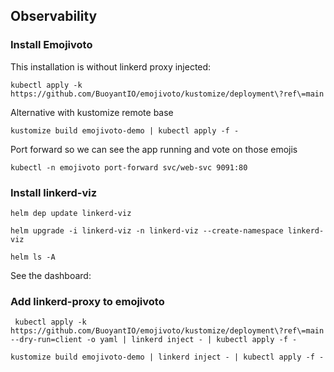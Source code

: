 ## Observability

### Install Emojivoto

This installation is without linkerd proxy injected:
```
kubectl apply -k https://github.com/BuoyantIO/emojivoto/kustomize/deployment\?ref\=main
```

Alternative with kustomize remote base
```
kustomize build emojivoto-demo | kubectl apply -f -
```

Port forward so we can see the app running and vote on those emojis

```
kubectl -n emojivoto port-forward svc/web-svc 9091:80
```

### Install linkerd-viz

```
helm dep update linkerd-viz

helm upgrade -i linkerd-viz -n linkerd-viz --create-namespace linkerd-viz

helm ls -A
```

See the dashboard:



### Add linkerd-proxy to emojivoto

```
 kubectl apply -k https://github.com/BuoyantIO/emojivoto/kustomize/deployment\?ref\=main --dry-run=client -o yaml | linkerd inject - | kubectl apply -f -

kustomize build emojivoto-demo | linkerd inject - | kubectl apply -f -
```

